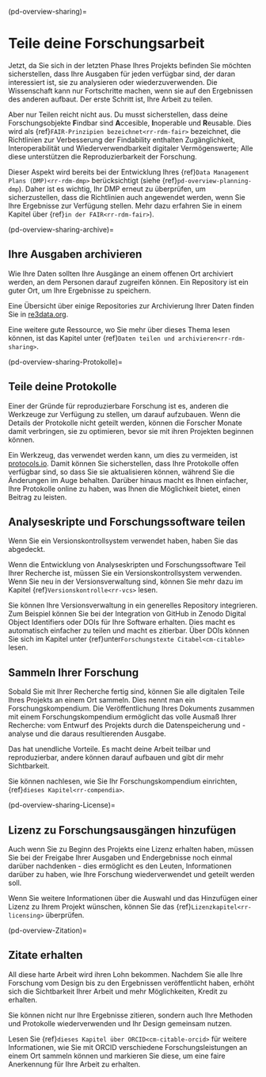 (pd-overview-sharing)=
# Teile deine Forschungsarbeit
Jetzt, da Sie sich in der letzten Phase Ihres Projekts befinden Sie möchten sicherstellen, dass Ihre Ausgaben für jeden verfügbar sind, der daran interessiert ist, sie zu analysieren oder wiederzuverwenden. Die Wissenschaft kann nur Fortschritte machen, wenn sie auf den Ergebnissen des anderen aufbaut. Der erste Schritt ist, Ihre Arbeit zu teilen.

Aber nur Teilen reicht nicht aus. Du musst sicherstellen, dass deine Forschungsobjekte **F**indbar sind **A**ccesible, **I**noperable und **R**eusable. Dies wird als {ref}`FAIR-Prinzipien bezeichnet<rr-rdm-fair>` bezeichnet, die Richtlinien zur Verbesserung der Findability enthalten Zugänglichkeit, Interoperabilität und Wiederverwendbarkeit digitaler Vermögenswerte; Alle diese unterstützen die Reproduzierbarkeit der Forschung.

Dieser Aspekt wird bereits bei der Entwicklung Ihres {ref}`Data Management Plans (DMP)<rr-rdm-dmp>` berücksichtigt (siehe {ref}`pd-overview-planning-dmp`). Daher ist es wichtig, Ihr DMP erneut zu überprüfen, um sicherzustellen, dass die Richtlinien auch angewendet werden, wenn Sie Ihre Ergebnisse zur Verfügung stellen. Mehr dazu erfahren Sie in einem Kapitel über {ref}`in der FAIR<rr-rdm-fair>`).

(pd-overview-sharing-archive)=
## Ihre Ausgaben archivieren

Wie Ihre Daten sollten Ihre Ausgänge an einem offenen Ort archiviert werden, an dem Personen darauf zugreifen können. Ein Repository ist ein guter Ort, um Ihre Ergebnisse zu speichern.

Eine Übersicht über einige Repositories zur Archivierung Ihrer Daten finden Sie in [re3data.org](https://www.re3data.org/).

Eine weitere gute Ressource, wo Sie mehr über dieses Thema lesen können, ist das Kapitel unter {ref}`Daten teilen und archivieren<rr-rdm-sharing>`.

(pd-overview-sharing-Protokolle)=
## Teile deine Protokolle

Einer der Gründe für reproduzierbare Forschung ist es, anderen die Werkzeuge zur Verfügung zu stellen, um darauf aufzubauen. Wenn die Details der Protokolle nicht geteilt werden, können die Forscher Monate damit verbringen, sie zu optimieren, bevor sie mit ihren Projekten beginnen können.

Ein Werkzeug, das verwendet werden kann, um dies zu vermeiden, ist [protocols.io](https://www.protocols.io/). Damit können Sie sicherstellen, dass Ihre Protokolle offen verfügbar sind, so dass Sie sie aktualisieren können, während Sie die Änderungen im Auge behalten. Darüber hinaus macht es Ihnen einfacher, Ihre Protokolle online zu haben, was Ihnen die Möglichkeit bietet, einen Beitrag zu leisten.

## Analyseskripte und Forschungssoftware teilen

Wenn Sie ein Versionskontrollsystem verwendet haben, haben Sie das abgedeckt.

Wenn die Entwicklung von Analyseskripten und Forschungssoftware Teil Ihrer Recherche ist, müssen Sie ein Versionskontrollsystem verwenden. Wenn Sie neu in der Versionsverwaltung sind, können Sie mehr dazu im Kapitel {ref}`Versionskontrolle<rr-vcs>` lesen.

Sie können Ihre Versionsverwaltung in ein generelles Repository integrieren. Zum Beispiel können Sie bei der Integration von GitHub in Zenodo Digital Object Identifiers oder DOIs für Ihre Software erhalten. Dies macht es automatisch einfacher zu teilen und macht es zitierbar. Über DOIs können Sie sich im Kapitel unter {ref}unter`Forschungstexte Citabel<cm-citable>` lesen.

## Sammeln Ihrer Forschung

Sobald Sie mit Ihrer Recherche fertig sind, können Sie alle digitalen Teile Ihres Projekts an einem Ort sammeln. Dies nennt man ein Forschungskompendium. Die Veröffentlichung Ihres Dokuments zusammen mit einem Forschungskompendium ermöglicht das volle Ausmaß Ihrer Recherche: vom Entwurf des Projekts durch die Datenspeicherung und -analyse und die daraus resultierenden Ausgabe.

Das hat unendliche Vorteile. Es macht deine Arbeit teilbar und reproduzierbar, andere können darauf aufbauen und gibt dir mehr Sichtbarkeit.

Sie können nachlesen, wie Sie Ihr Forschungskompendium einrichten, {ref}`dieses Kapitel<rr-compendia>`.

(pd-overview-sharing-License)=
## Lizenz zu Forschungsausgängen hinzufügen

Auch wenn Sie zu Beginn des Projekts eine Lizenz erhalten haben, müssen Sie bei der Freigabe Ihrer Ausgaben und Endergebnisse noch einmal darüber nachdenken - dies ermöglicht es den Leuten, Informationen darüber zu haben, wie Ihre Forschung wiederverwendet und geteilt werden soll.

Wenn Sie weitere Informationen über die Auswahl und das Hinzufügen einer Lizenz zu Ihrem Projekt wünschen, können Sie das {ref}`Lizenzkapitel<rr-licensing>` überprüfen.

(pd-overview-Zitation)=
## Zitate erhalten

All diese harte Arbeit wird ihren Lohn bekommen. Nachdem Sie alle Ihre Forschung vom Design bis zu den Ergebnissen veröffentlicht haben, erhöht sich die Sichtbarkeit Ihrer Arbeit und mehr Möglichkeiten, Kredit zu erhalten.

Sie können nicht nur Ihre Ergebnisse zitieren, sondern auch Ihre Methoden und Protokolle wiederverwenden und Ihr Design gemeinsam nutzen.

Lesen Sie {ref}`dieses Kapitel über ORCID<cm-citable-orcid>` für weitere Informationen, wie Sie mit ORCID verschiedene Forschungsleistungen an einem Ort sammeln können und markieren Sie diese, um eine faire Anerkennung für Ihre Arbeit zu erhalten.
